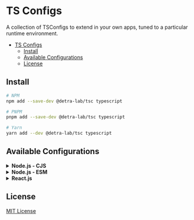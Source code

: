 # TS Configs

A collection of TSConfigs to extend in your own apps, tuned to a particular runtime environment.

- [TS Configs](#ts-configs)
  - [Install](#install)
  - [Available Configurations](#available-configurations)
  - [License](#license)

## Install

```sh
# NPM
npm add --save-dev @detra-lab/tsc typescript

# PNPM
pnpm add --save-dev @detra-lab/tsc typescript

# Yarn
yarn add --dev @detra-lab/tsc typescript
```

## Available Configurations

<details>

<summary><strong>Node.js - CJS</strong></summary>

> ⚠️ The following configuration supports a version of Node >= 16.

Add to your `tsconfig.json`:

```json
{
  "extends": "@detra-lab/tsc/node/tsconfig.cjs.json",
  "compilerOptions": {
    "declarationDir": "./types",
    "typeRoots": ["./types", "./node_modules/@types"]
  }
}
```
</details>

<details>

<summary><strong>Node.js - ESM</strong></summary>

> ⚠️ The following configuration supports a version of Node >= 16.

Add to your `tsconfig.json`:

```json
{
  "extends": "@detra-lab/tsc/node/tsconfig.esm.json",
  "compilerOptions": {
    "declarationDir": "./types",
    "typeRoots": ["./types", "./node_modules/@types"]
  }
}
```
</details>

<details>

<summary><strong>React.js</strong></summary>

> ⚠️ The following configuration is helpful in projects based on Create React App and Next.js.

Add to your `tsconfig.json`:

```json
{
  "extends": "@detra-lab/tsc/react/tsconfig.json"
}
```
</details>

## License

[MIT License](./LICENSE)
